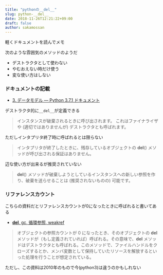 ```yaml
---
title: "pythonの__del__"
slug: python-__del__
date: 2018-11-26T12:21:22+09:00
draft: false
author: sakamossan
---
```


軽くドキュメントを読んでメモ

次のような雰囲気のメソッドのようだ

- デストラクタとして使わない
- やむおえない時だけ使う
- 変な使い方はしない

### ドキュメントの記載

- [3. データモデル — Python 3.7.1 ドキュメント](https://docs.python.org/ja/3/reference/datamodel.html#object.__del__)

デストラクタ的に`__del__`が定義できる

> インスタンスが破棄されるときに呼び出されます。 これはファイナライザや (適切ではありませんが) デストラクタとも呼ばれます。

ただしインタプリタ終了時に呼ばれるとは限らない

> インタプリタが終了したときに、残存しているオブジェクトの __del__() メソッドが呼び出される保証はありません。

辺な使い方が出来るが推奨されていない

> __del__() メソッドが破棄しようとしているインスタンスへの新しい参照を作り、破棄を送らせることは (推奨されないものの) 可能です。


### リファレンスカウント

こちらの資料だとリファレンスカウントが0になったときに呼ばれると書いてある

- [__del__, gc, 循環参照, weakref](https://emptypage.jp/notes/py-__del__-and-refcycle.html)

> オブジェクトの参照カウントが 0 になったとき、そのオブジェクトの __del__ メソッドが（もし定義されていれば）呼ばれる。その意味で、__del__ メソッドはデストラクタとも呼ばれる。このメソッドで、ファイルハンドルをクローズするとか、メンバ変数として保持していたリソースを解放するといった処理を行うことが想定されている。

ただし、この資料は2010年のもので今(python3)は違うのかもしれない
